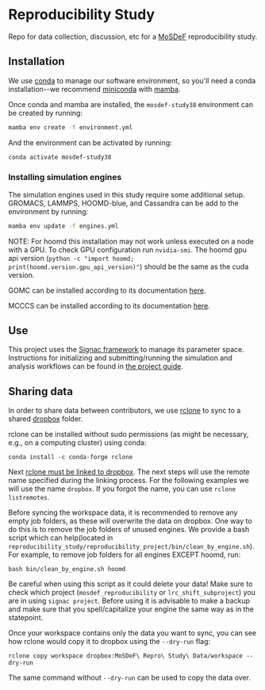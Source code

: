 # Reproducibility Study
Repo for data collection, discussion, etc for a [MoSDeF](http://mosdef.org) reproducibility study.

## Installation
We use [conda](https://docs.conda.io/en/latest/) to manage our software environment, so you'll need a conda installation--we recommend [miniconda](https://docs.conda.io/en/latest/miniconda.html) with [mamba](https://github.com/mamba-org/mamba).

Once conda and mamba are installed, the `mosdef-study38` environment can be created by running:

```bash
mamba env create -f environment.yml
```
And the environment can be activated by running:
```bash
conda activate mosdef-study38
```

### Installing simulation engines
The simulation engines used in this study require some additional setup.
GROMACS, LAMMPS, HOOMD-blue, and Cassandra can be add to the environment by running:
```bash
mamba env update -f engines.yml
```
NOTE: For hoomd this installation may not work unless executed on a node with a GPU. To check GPU configuration run `nvidia-smi`. The hoomd gpu api version (`python -c "import hoomd; print(hoomd.version.gpu_api_version)"`) should be the same as the cuda version.

GOMC can be installed according to its documentation [here](https://gomc.eng.wayne.edu/).

MCCCS can be installed according to its documentation [here](https://ccs-psi.org/node/52).

## Use
This project uses the [Signac framework](https://signac.io/) to manage its parameter space. Instructions for initializing and submitting/running the simulation and analysis workflows can be found in [the project guide](reproducibility_project/README.md).

## Sharing data
In order to share data between contributors, we use [rclone](https://rclone.org/) to sync to a shared [dropbox](https://www.dropbox.com) folder.

rclone can be installed without sudo permissions (as might be necessary, e.g., on a computing cluster) using conda:
```
conda install -c conda-forge rclone
```

Next [rclone must be linked to dropbox](https://rclone.org/dropbox/). The next steps will use the remote name specified during the linking process. For the following examples we will use the name `dropbox`. If you forgot the name, you can use `rclone listremotes`.

Before syncing the workspace data, it is recommended to remove any empty job folders, as these will overwrite the data on dropbox. One way to do this is to remove the job folders of unused engines. We provide a bash script which can help(located in `reproducibility_study/reproducibility_project/bin/clean_by_engine.sh`). For example, to remove job folders for all engines EXCEPT hoomd, run:

```
bash bin/clean_by_engine.sh hoomd
```

Be careful when using this script as it could delete your data! Make sure to check which project (`mosdef_reproducibility` or `lrc_shift_subproject`) you are in using `signac project`. Before using it is advisable to make a backup and make sure that you spell/capitalize your engine the same way as in the statepoint.

Once your workspace contains only the data you want to sync, you can see how rclone would copy it to dropbox using the `--dry-run` flag:

```
rclone copy workspace dropbox:MoSDeF\ Repro\ Study\ Data/workspace --dry-run
```

The same command without `--dry-run` can be used to copy the data over.
